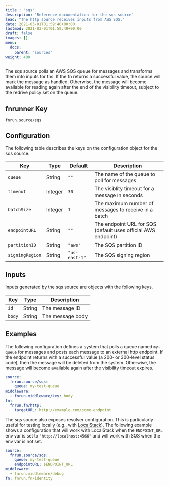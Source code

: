 ```yaml
---
title : "sqs"
description: "Reference documentation for the sqs source"
lead: "The http source receives inputs from AWS SQS."
date: 2021-03-01T01:59:40+00:00
lastmod: 2021-03-01T01:59:40+00:00
draft: false
images: []
menu:
  docs:
    parent: "sources"
weight: 400
---
```


The sqs source polls an AWS SQS queue for messages and transforms them into 
inputs for fns. If the fn returns a successful value, the source will mark the
message as handled. Otherwise, the message will become available for reading
again after the end of the visibility timeout, subject to the redrive policy set
on the queue.

## fnrunner Key
`fnrun.source/sqs`

## Configuration
The following table describes the keys on the configuration object for the sqs
source.

| Key             | Type    | Default       | Description                                                   |
|-----------------|---------|---------------|---------------------------------------------------------------|
| `queue`         | String  | `""`          | The name of the queue to poll for messages                    |
| `timeout`       | Integer | `30`          | The visiblity timeout for a message in seconds                |
| `batchSize`     | Integer | `1`           | The maximum number of messages to receive in a batch          |
| `endpointURL`   | String  | `""`          | The endpoint URL for SQS (default uses official AWS endpoint) |
| `partitionID`   | String  | `"aws"`       | The SQS partition ID                                          |
| `signingRegion` | String  | `"us-east-1"` | The SQS signing region                                        |

## Inputs
Inputs generated by the sqs source are objects with the following keys.

| Key    | Type   | Description      |
|--------|--------|------------------|
| `id`   | String | The message ID   |
| `body` | String | The message body |

## Examples
The following configuration defines a system that polls a queue named `my-queue`
for messages and posts each message to an external http endpoint. If the 
endpoint returns with a successful value (a 200- or 300-level status code), then
the message will be deleted from the system. Otherwise, the message will become
available again after the visibility timeout expires.

```yaml
source:
  fnrun.source/sqs:
    queue: my-test-queue
middleware:
  - fnrun.middleware/key: body
fn:
  fnrun.fn/http:
    targetURL: http://example.com/some-endpoint
```

The sqs source also exposes resolver configuration. This is particularly useful
for testing locally (e.g., with [LocalStack](https://localstack.cloud/)). The 
following example shows a configuration that will work with LocalStack when the
`ENDPOINT_URL` env var is set to `"http://localhost:4566"` and will work with 
SQS when the env var is not set.

```yaml
source: 
  fnrun.source/sqs:
    queue: my-test-queue
    endpointURL: $ENDPOINT_URL
middleware:
  - fnrun.middleware/debug
fn: fnrun.fn/identity
```